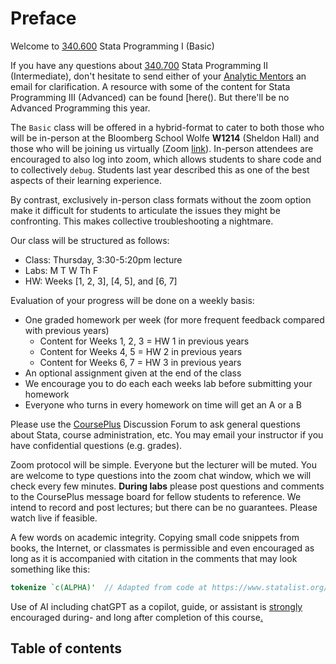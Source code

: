 


# Preface

Welcome to [340.600](https://publichealth.jhu.edu/course/38901) Stata Programming I (Basic)  

If you have any questions about [340.700](https://publichealth.jhu.edu/course/38901) Stata Programming II (Intermediate), don't hesitate to send either of your [Analytic Mentors](https://jhustata.github.io/basic/quickrefs.html) an email for clarification. A resource with some of the content for Stata Programming III (Advanced) can be found [here(). But there'll be no Advanced Programming this year.

The `Basic` class will be offered in a hybrid-format to cater to both those who will be in-person at the Bloomberg School Wolfe **W1214** (Sheldon Hall) and those who will be joining us virtually (Zoom [link](https://jhjhm.zoom.us/j/98481767907)). In-person attendees are encouraged to also log into zoom, which allows students to share code and to collectively `debug`. Students last year described this as one of the best aspects of their learning experience. 

By contrast, exclusively in-person class formats without the zoom option make it difficult for students to articulate the issues they might be confronting. This makes collective troubleshooting a nightmare. 

Our class will be structured as follows:
   
   + Class: Thursday, 3:30-5:20pm lecture
   + Labs: M T W Th F
   + HW: Weeks [1, 2, 3], [4, 5], and [6, 7]     
     
Evaluation of your progress will be done on a weekly basis:

   + One graded homework per week (for more frequent feedback compared with previous years)
      - Content for Weeks 1, 2, 3 = HW 1 in previous years
      - Content for Weeks 4, 5 = HW 2 in previous years
      - Content for Weeks 6, 7 = HW 3 in previous years
   + An optional assignment given at the end of the class 
   + We encourage you to do each each weeks lab before submitting your homework
   + Everyone who turns in every homework on time will get an A or a B

Please use the [CoursePlus](https://courseplus.jhu.edu/core/index.cfm/go/course.home/coid/21040/) Discussion Forum to ask general questions about Stata, course administration, etc. You may email your instructor if you have confidential questions (e.g. grades). 

Zoom protocol will be simple. Everyone but the lecturer will be muted. You are welcome to type questions into the zoom chat window, which we will check every few minutes. **During labs** please post questions and comments to the CoursePlus message board for fellow students to reference. We intend to record and post lectures; but there can be no guarantees. Please watch live if feasible.

A few words on academic integrity. Copying small code snippets from books, the Internet, or classmates is permissible and even encouraged as long as it is accompanied with citation in the comments that may look something like this:

```stata
tokenize `c(ALPHA)'  // Adapted from code at https://www.statalist.org/forums/forum/general-stata-discussion/general/1380433-creating-a-counter-with-alphabets
```

Use of AI including chatGPT as a copilot, guide, or assistant is <u>strongly</u> encouraged during- and long after completion of this course[.](labs.md)

## Table of contents

```{tableofcontents}
```

